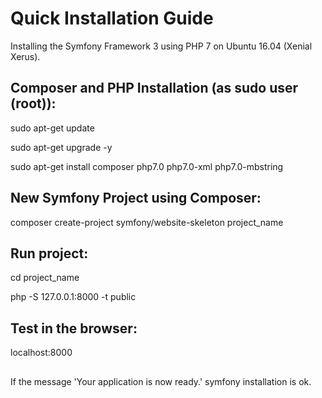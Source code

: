 # Quick Installation Guide

Installing the Symfony Framework 3 using PHP 7 on Ubuntu 16.04 (Xenial Xerus).

## Composer and PHP Installation (as sudo user (root)):
sudo apt-get update

sudo apt-get upgrade -y

sudo apt-get install composer php7.0 php7.0-xml php7.0-mbstring

## New Symfony Project using Composer:
composer create-project symfony/website-skeleton project_name

## Run project:
cd project_name

php -S 127.0.0.1:8000 -t public

## Test in the browser:
localhost:8000

##

If the message 'Your application is now ready.' symfony installation is ok.
